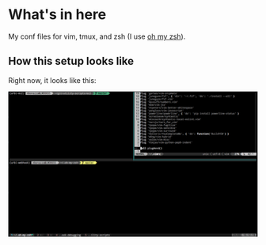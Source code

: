 What's in here
==============

My conf files for vim, tmux, and zsh (I use [oh my zsh][1]).

How this setup looks like
-------------------------

Right now, it looks like this:

<p align="center">
    <img src="https://github.com/micheleb/dotfiles/raw/master/tmux-vim-screen.png" alt="Grayscale FTW">
</p>

[1]: https://github.com/robbyrussell/oh-my-zsh
